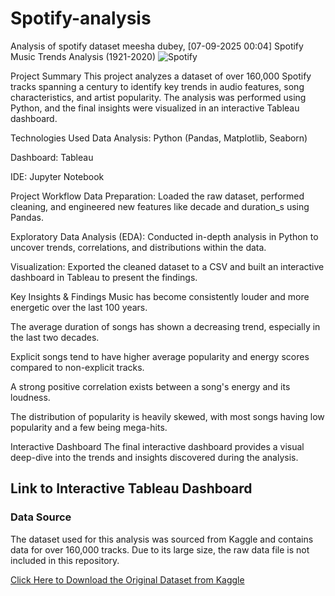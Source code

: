 # Spotify-analysis
Analysis of spotify dataset
meesha dubey, [07-09-2025 00:04]
Spotify Music Trends Analysis (1921-2020)
![Spotify](https://img.shields.io/badge/Spotify-1ED760?style=for-the-badge&logo=spotify&logoColor=white)

Project Summary
This project analyzes a dataset of over 160,000 Spotify tracks spanning a century to identify key trends in audio features, song characteristics, and artist popularity. The analysis was performed using Python, and the final insights were visualized in an interactive Tableau dashboard.

Technologies Used
Data Analysis: Python (Pandas, Matplotlib, Seaborn)

Dashboard: Tableau

IDE: Jupyter Notebook

Project Workflow
Data Preparation: Loaded the raw dataset, performed cleaning, and engineered new features like decade and duration_s using Pandas.

Exploratory Data Analysis (EDA): Conducted in-depth analysis in Python to uncover trends, correlations, and distributions within the data.

Visualization: Exported the cleaned dataset to a CSV and built an interactive dashboard in Tableau to present the findings.

Key Insights & Findings
Music has become consistently louder and more energetic over the last 100 years.

The average duration of songs has shown a decreasing trend, especially in the last two decades.

Explicit songs tend to have higher average popularity and energy scores compared to non-explicit tracks.

A strong positive correlation exists between a song's energy and its loudness.

The distribution of popularity is heavily skewed, with most songs having low popularity and a few being mega-hits.

Interactive Dashboard
The final interactive dashboard provides a visual deep-dive into the trends and insights discovered during the analysis.

Link to Interactive Tableau Dashboard
---
### Data Source
The dataset used for this analysis was sourced from Kaggle and contains data for over 160,000 tracks. Due to its large size, the raw data file is not included in this repository.

[Click Here to Download the Original Dataset from Kaggle](https://www.kaggle.com/datasets/yamaerenay/spotify-dataset-19212020-160k-tracks)
